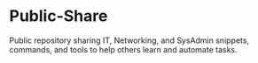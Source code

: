 # Public-Share
Public repository sharing IT, Networking, and SysAdmin snippets, commands, and tools to help others learn and automate tasks.
